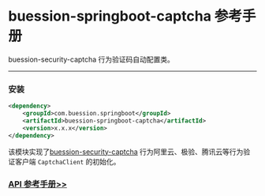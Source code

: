 # buession-springboot-captcha 参考手册


buession-security-captcha 行为验证码自动配置类。


---


### 安装

```xml
<dependency>
    <groupId>com.buession.springboot</groupId>
    <artifactId>buession-springboot-captcha</artifactId>
    <version>x.x.x</version>
</dependency>
```

该模块实现了[buession-security-captcha](https://security.buession.com/manual/2.2/captcha/index.html) 行为阿里云、极验、腾讯云等行为验证客户端 `CaptchaClient` 的初始化。


### [API 参考手册>>](https://javadoc.io/static/com.buession.springboot/buession-springboot-captcha/2.2.0/)